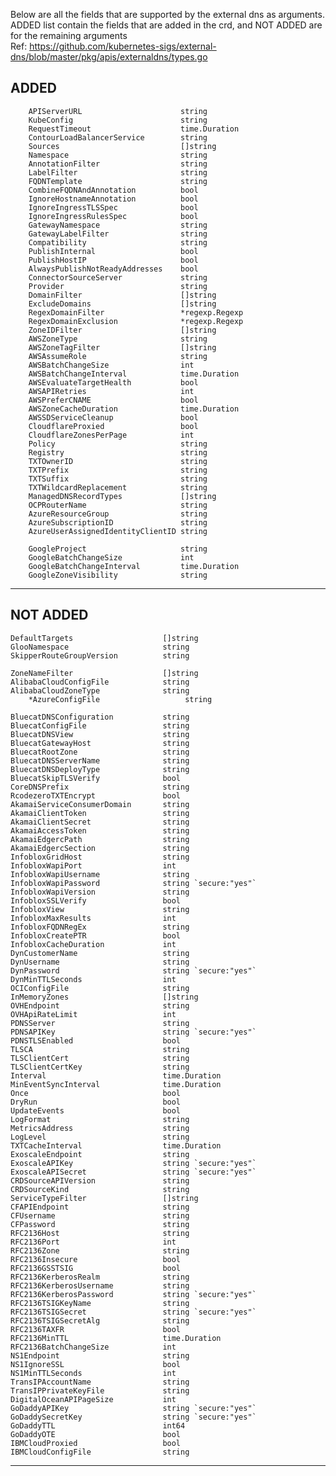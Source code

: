 Below are all the fields that are supported by the external dns as arguments. ADDED list contain the fields that are added in the crd, and NOT ADDED are for the remaining arguments
<br>Ref: https://github.com/kubernetes-sigs/external-dns/blob/master/pkg/apis/externaldns/types.go


ADDED
   -------------------------------------------------------------
   		APIServerURL                      string
   		KubeConfig                        string
   		RequestTimeout                    time.Duration
		ContourLoadBalancerService        string
   		Sources                           []string
   		Namespace                         string
   		AnnotationFilter                  string
   		LabelFilter                       string
   		FQDNTemplate                      string
   		CombineFQDNAndAnnotation          bool
   		IgnoreHostnameAnnotation          bool
   		IgnoreIngressTLSSpec              bool
   		IgnoreIngressRulesSpec            bool
   		GatewayNamespace                  string
   		GatewayLabelFilter                string
   		Compatibility                     string
   		PublishInternal                   bool
   		PublishHostIP                     bool
   		AlwaysPublishNotReadyAddresses    bool
   		ConnectorSourceServer             string
   		Provider                          string
   		DomainFilter                      []string
   		ExcludeDomains                    []string
   		RegexDomainFilter                 *regexp.Regexp
   		RegexDomainExclusion              *regexp.Regexp
		ZoneIDFilter                      []string
   		AWSZoneType                       string
   		AWSZoneTagFilter                  []string
   		AWSAssumeRole                     string
   		AWSBatchChangeSize                int
   		AWSBatchChangeInterval            time.Duration
   		AWSEvaluateTargetHealth           bool
   		AWSAPIRetries                     int
   		AWSPreferCNAME                    bool
   		AWSZoneCacheDuration              time.Duration
   		AWSSDServiceCleanup               bool
   		CloudflareProxied                 bool
   		CloudflareZonesPerPage            int
   		Policy                            string
   		Registry                          string
   		TXTOwnerID                        string
   		TXTPrefix                         string
   		TXTSuffix                         string
   		TXTWildcardReplacement            string
   		ManagedDNSRecordTypes             []string
   		OCPRouterName                     string
		AzureResourceGroup                string
		AzureSubscriptionID               string
		AzureUserAssignedIdentityClientID string

		GoogleProject                     string
		GoogleBatchChangeSize             int
		GoogleBatchChangeInterval         time.Duration
		GoogleZoneVisibility              string

   -------------------------------------------------------------
NOT ADDED
   -------------------------------------------------------------
   	DefaultTargets                    []string
   	GlooNamespace                     string
   	SkipperRouteGroupVersion          string

   	ZoneNameFilter                    []string
   	AlibabaCloudConfigFile            string
   	AlibabaCloudZoneType              string
   		*AzureConfigFile                   string

   	BluecatDNSConfiguration           string
   	BluecatConfigFile                 string
   	BluecatDNSView                    string
   	BluecatGatewayHost                string
   	BluecatRootZone                   string
   	BluecatDNSServerName              string
   	BluecatDNSDeployType              string
   	BluecatSkipTLSVerify              bool
   	CoreDNSPrefix                     string
   	RcodezeroTXTEncrypt               bool
   	AkamaiServiceConsumerDomain       string
   	AkamaiClientToken                 string
   	AkamaiClientSecret                string
   	AkamaiAccessToken                 string
   	AkamaiEdgercPath                  string
   	AkamaiEdgercSection               string
   	InfobloxGridHost                  string
   	InfobloxWapiPort                  int
   	InfobloxWapiUsername              string
   	InfobloxWapiPassword              string `secure:"yes"`
   	InfobloxWapiVersion               string
   	InfobloxSSLVerify                 bool
   	InfobloxView                      string
   	InfobloxMaxResults                int
   	InfobloxFQDNRegEx                 string
   	InfobloxCreatePTR                 bool
   	InfobloxCacheDuration             int
   	DynCustomerName                   string
   	DynUsername                       string
   	DynPassword                       string `secure:"yes"`
   	DynMinTTLSeconds                  int
   	OCIConfigFile                     string
   	InMemoryZones                     []string
   	OVHEndpoint                       string
   	OVHApiRateLimit                   int
   	PDNSServer                        string
   	PDNSAPIKey                        string `secure:"yes"`
   	PDNSTLSEnabled                    bool
   	TLSCA                             string
   	TLSClientCert                     string
   	TLSClientCertKey                  string
   	Interval                          time.Duration
   	MinEventSyncInterval              time.Duration
   	Once                              bool
   	DryRun                            bool
   	UpdateEvents                      bool
   	LogFormat                         string
   	MetricsAddress                    string
   	LogLevel                          string
   	TXTCacheInterval                  time.Duration
   	ExoscaleEndpoint                  string
   	ExoscaleAPIKey                    string `secure:"yes"`
   	ExoscaleAPISecret                 string `secure:"yes"`
   	CRDSourceAPIVersion               string
   	CRDSourceKind                     string
   	ServiceTypeFilter                 []string
   	CFAPIEndpoint                     string
   	CFUsername                        string
   	CFPassword                        string
   	RFC2136Host                       string
   	RFC2136Port                       int
   	RFC2136Zone                       string
   	RFC2136Insecure                   bool
   	RFC2136GSSTSIG                    bool
   	RFC2136KerberosRealm              string
   	RFC2136KerberosUsername           string
   	RFC2136KerberosPassword           string `secure:"yes"`
   	RFC2136TSIGKeyName                string
   	RFC2136TSIGSecret                 string `secure:"yes"`
   	RFC2136TSIGSecretAlg              string
   	RFC2136TAXFR                      bool
   	RFC2136MinTTL                     time.Duration
   	RFC2136BatchChangeSize            int
   	NS1Endpoint                       string
   	NS1IgnoreSSL                      bool
   	NS1MinTTLSeconds                  int
   	TransIPAccountName                string
   	TransIPPrivateKeyFile             string
   	DigitalOceanAPIPageSize           int
   	GoDaddyAPIKey                     string `secure:"yes"`
   	GoDaddySecretKey                  string `secure:"yes"`
   	GoDaddyTTL                        int64
   	GoDaddyOTE                        bool
   	IBMCloudProxied                   bool
   	IBMCloudConfigFile                string
---------------------------------------------------